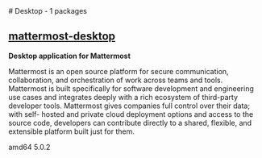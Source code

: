 <!-- desktop.start --># Desktop - 1 packages


## [mattermost-desktop](https://mattermost.com)

__Desktop application for Mattermost__

 Mattermost is an open source platform for secure communication, collaboration,
 and orchestration of work across teams and tools.
 Mattermost is built specifically for software development and engineering use
 cases and integrates deeply with a rich ecosystem of third-party developer
 tools. Mattermost gives companies full control over their data; with self-
 hosted and private cloud deployment options and access to the source code,
 developers can contribute directly to a shared, flexible, and extensible
 platform built just for them.


<div><span class="badge arch">amd64</span> <span class="badge version">5.0.2</span></div>

<!-- desktop.end -->

